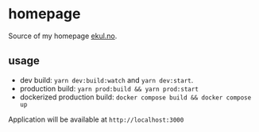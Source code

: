 # homepage

Source of my homepage [ekul.no](https://ekul.no).

## usage

 - dev build: `yarn dev:build:watch` and `yarn dev:start`. 
 - production build: `yarn prod:build && yarn prod:start`
 - dockerized production build: `docker compose build && docker compose up`

Application will be available at `http://localhost:3000`